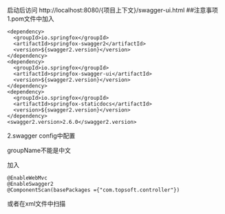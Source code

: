 启动后访问
http://localhost:8080/{项目上下文}/swagger-ui.html
##注意事项
1.pom文件中加入

    <dependency>
      <groupId>io.springfox</groupId>
      <artifactId>springfox-swagger2</artifactId>
      <version>${swagger2.version}</version>
    </dependency>
    <dependency>
      <groupId>io.springfox</groupId>
      <artifactId>springfox-swagger-ui</artifactId>
      <version>${swagger2.version}</version>
    </dependency>
    <dependency>
      <groupId>io.springfox</groupId>
      <artifactId>springfox-staticdocs</artifactId>
      <version>${swagger2.version}</version>
    </dependency>
    <swagger2.version>2.6.0</swagger2.version>
2.swagger config中配置

groupName不能是中文

加入

    @EnableWebMvc
    @EnableSwagger2
    @ComponentScan(basePackages ={"com.topsoft.controller"})

或者在xml文件中扫描